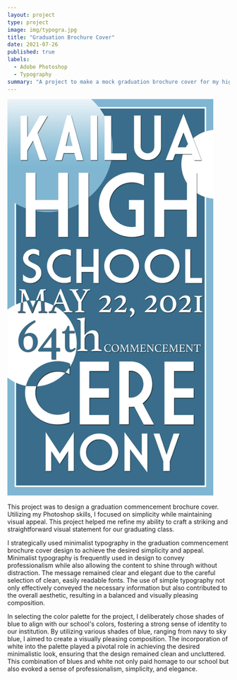 ```yaml
---
layout: project
type: project
image: img/typogra.jpg
title: "Graduation Brochure Cover"
date: 2021-07-26
published: true
labels:
  - Adobe Photoshop
  - Typography
summary: "A project to make a mock graduation brochure cover for my high school."
---
```


<img height="900px" class="img-thumbnail" src="../img/IMG_4109.jpg">

This project was to design a graduation commencement brochure cover. Utilizing my Photoshop skills, I focused on simplicity while maintaining visual appeal.  This project helped me refine my ability to craft a striking and straightforward visual statement for our graduating class.

I strategically used minimalist typography in the graduation commencement brochure cover design to achieve the desired simplicity and appeal. Minimalist typography is frequently used in design to convey professionalism while also allowing the content to shine through without distraction. The message remained clear and elegant due to the careful selection of clean, easily readable fonts. The use of simple typography not only effectively conveyed the necessary information but also contributed to the overall aesthetic, resulting in a balanced and visually pleasing composition.

In selecting the color palette for the project, I deliberately chose shades of blue to align with our school's colors, fostering a strong sense of identity to our institution. By utilizing various shades of blue, ranging from navy to sky blue, I aimed to create a visually pleasing composition. The incorporation of white into the palette played a pivotal role in achieving the desired minimalistic look, ensuring that the design remained clean and uncluttered. This combination of blues and white not only paid homage to our school but also evoked a sense of professionalism, simplicity, and elegance.

